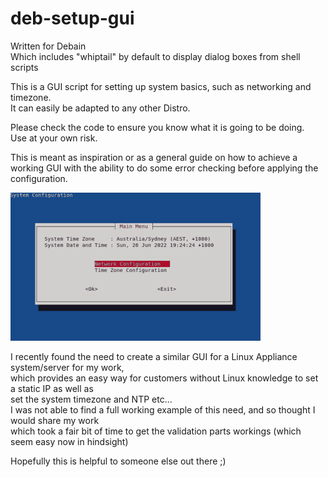 # deb-setup-gui
Written for Debain  
Which includes "whiptail" by default to display dialog boxes from shell scripts  

This is a GUI script for setting up system basics, such as networking and timezone.  
It can easily be adapted to any other Distro. 

Please check the code to ensure you know what it is going to be doing.  
Use at your own risk.

This is meant as inspiration or as a general guide on how to achieve a working GUI
with the ability to do some error checking before applying the configuration.

![](gui.gif)  

I recently found the need to create a similar GUI for a Linux Appliance system/server for my work,  
which provides an easy way for customers without Linux knowledge to set a static IP as well as  
set the system timezone and NTP etc...  
I was not able to find a full working example of this need, and so thought I would share my work  
which took a fair bit of time to get the validation parts workings (which seem easy now in hindsight)  

Hopefully this is helpful to someone else out there ;) 
